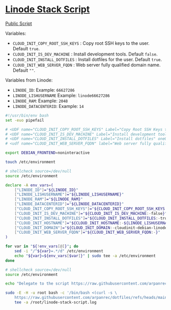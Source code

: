 # [Linode Stack Script](/.script.d/linode-stack-script.sh)

[Public Script](https://cloud.linode.com/stackscripts/1164660)

Variables:

* `CLOUD_INIT_COPY_ROOT_SSH_KEYS` : Copy root SSH keys to the user. Default `true`.
* `CLOUD_INIT_IS_DEV_MACHINE` : Install development tools. Default `false`.
* `CLOUD_INIT_INSTALL_DOTFILES` : Install dotfiles for the user. Default `true`.
* `CLOUD_INIT_WEB_SERVER_FQDN` : Web server fully qualified domain name. Default `""`.

Variables from Linode:

* `LINODE_ID`: Example: `66627286`
* `LINODE_LISHUSERNAME` Example: `linode66627286`
* `LINODE_RAM`: Example: `2048`
* `LINODE_DATACENTERID`: Example: `14`

```bash
#!/usr/bin/env bash
set -euo pipefail

# <UDF name="CLOUD_INIT_COPY_ROOT_SSH_KEYS" Label="Copy Root SSH Keys to current user" oneOf="true,false" default="true"/>
# <UDF name="CLOUD_INIT_IS_DEV_MACHINE" Label="Install development tool chain" oneOf="true,false" default="false"/>
# <UDF name="CLOUD_INIT_INSTALL_DOTFILES" Label="Install dotfiles" oneOf="true,false" default="true"/>
# <udf name="CLOUD_INIT_WEB_SERVER_FQDN" label="Web server fully qualified domain name" example="example.com" default=""/>

export DEBIAN_FRONTEND=noninteractive

touch /etc/environment

# shellcheck source=/dev/null
source /etc/environment

declare -A env_vars=(
    ["LINODE_ID"]="${LINODE_ID}"
    ["LINODE_LISHUSERNAME"]="${LINODE_LISHUSERNAME}"
    ["LINODE_RAM"]="${LINODE_RAM}"
    ["LINODE_DATACENTERID"]="${LINODE_DATACENTERID}"
    ["CLOUD_INIT_COPY_ROOT_SSH_KEYS"]="${CLOUD_INIT_COPY_ROOT_SSH_KEYS:-true}"
    ["CLOUD_INIT_IS_DEV_MACHINE"]="${CLOUD_INIT_IS_DEV_MACHINE:-false}"
    ["CLOUD_INIT_INSTALL_DOTFILES"]="${CLOUD_INIT_INSTALL_DOTFILES:-true}"
    ["CLOUD_INIT_HOSTNAME"]="${CLOUD_INIT_HOSTNAME:-${LINODE_LISHUSERNAME:-cloudinit-debian-linode}}"
    ["CLOUD_INIT_DOMAIN"]="${CLOUD_INIT_DOMAIN:-cloudinit-debian-linode}"
    ["CLOUD_INIT_WEB_SERVER_FQDN"]="${CLOUD_INIT_WEB_SERVER_FQDN:-}"
)

for var in "${!env_vars[@]}"; do
    sed -i "/^${var}=.*/d" /etc/environment
    echo "${var}=${env_vars[$var]}" | sudo tee -a /etc/environment
done

# shellcheck source=/dev/null
source /etc/environment

echo "Delegate to the script https://raw.githubusercontent.com/arpanrec/dotfiles/refs/heads/main/.script.d/linode-stack-script.sh"

sudo -E -H -u root bash -c '/bin/bash <(curl -s \
    https://raw.githubusercontent.com/arpanrec/dotfiles/refs/heads/main/.script.d/linode-stack-script.sh)' |
    tee -a /root/linode-stack-script.log

```
